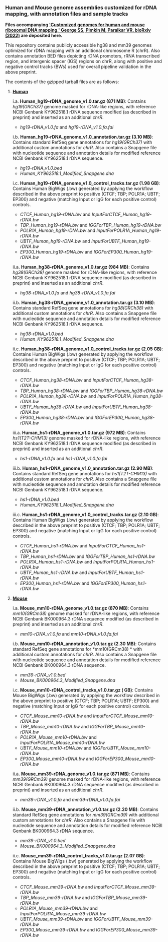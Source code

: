 ### Human and Mouse genome assemblies customized for rDNA mapping, with annotation files and sample tracks

**Files accompanying [<ins>'Customized genomes for human and mouse ribosomal DNA mapping.' George SS, Pimkin M, Paralkar VR. bioRxiv (2022)</ins>](https://www.biorxiv.org/content/10.1101/2022.11.10.514243v1) are deposited here.**

This repository contains publicly accessible hg38 and mm39 genomes optimized for rDNA mapping with an additional chromosome R (chrR). Also contains annotation BED files depicting rDNA promoters, rRNA transcribed region, and intergenic spacer (IGS) regions on chrR, along with positive and negative control tracks (BWs) used for overall pipeline validation in the above preprint.


The contents of the gzipped tarball files are as follows:

1. <ins>**Human**</ins>
     
     i.a. **Human_hg19-rDNA_genome_v1.0.tar.gz (871 MB)**: Contains *hg19(GRCh37)* genome masked for rDNA-like regions, with reference NCBI Genbank                   KY962518.1 rDNA sequence modified (as described in preprint) and inserted as an additional *chrR*.
     * *hg19-rDNA_v1.0.fa* and *hg19-rDNA_v1.0.fa.fai* 

     i.b. **Human_hg19-rDNA_genome_v1.0_annotation.tar.gz (3.10 MB)**: Contains standard RefSeq gene annotations for *hg19(GRCh37)* with additional custom               annotations for *chrR*. Also contains a Snapgene file with nucleotide sequence and annotation details for modified reference NCBI Genbank                   KY962518.1 rDNA sequence. 
     * *hg19-rDNA_v1.0.bed*
     * *Human_KY962518.1_Modified_Snapgene.dna*
      
     i.c. **Human_hg19-rDNA_genome_v1.0_control_tracks.tar.gz (1.98 GB)**: Contains Human BigWigs (.bw) generated by applying the workflow described in the               above preprint to positive (CTCF; TBP; POLR1A; UBTF; EP300) and negative (matching Input or IgG for each positive control) controls.
     * *CTCF_Human_hg19-rDNA.bw* and *InputForCTCF_Human_hg19-rDNA.bw*
     * *TBP_Human_hg19-rDNA.bw* and *IGGForTBP_Human_hg19-rDNA.bw*
     * *POLR1A_Human_hg19-rDNA.bw* and *InputForPOLR1A_Human_hg19-rDNA.bw*
     * *UBTF_Human_hg19-rDNA.bw* and *InputForUBTF_Human_hg19-rDNA.bw*
     * *EP300_Human_hg19-rDNA.bw* and *IGGForEP300_Human_hg19-rDNA.bw*

     ii.a. **Human_hg38-rDNA_genome_v1.0.tar.gz (984 MB)**: Contains *hg38(GRCh38)* genome masked for rDNA-like regions, with reference NCBI Genbank                  KY962518.1 rDNA sequence modified (as described in preprint) and inserted as an additional *chrR*.
     * *hg38-rDNA_v1.0.fa* and *hg38-rDNA_v1.0.fa.fai* 

     ii.b. **Human_hg38-rDNA_genome_v1.0_annotation.tar.gz (3.10 MB)**: Contains standard RefSeq gene annotations for *hg38(GRCh38)* with additional custom                annotations for *chrR*. Also contains a Snapgene file with nucleotide sequence and annotation details for modified reference NCBI Genbank                  KY962518.1 rDNA sequence. 
     * *hg38-rDNA_v1.0.bed*
     * *Human_KY962518.1_Modified_Snapgene.dna*

     ii.c. **Human_hg38-rDNA_genome_v1.0_control_tracks.tar.gz (2.05 GB)**: Contains Human BigWigs (.bw) generated by applying the workflow described in              the above preprint to positive (CTCF; TBP; POLR1A; UBTF; EP300) and negative (matching Input or IgG for each positive control) controls.
     * *CTCF_Human_hg38-rDNA.bw* and *InputForCTCF_Human_hg38-rDNA.bw*
     * *TBP_Human_hg38-rDNA.bw* and *IGGForTBP_Human_hg38-rDNA.bw*
     * *POLR1A_Human_hg38-rDNA.bw* and *InputForPOLR1A_Human_hg38-rDNA.bw*
     * *UBTF_Human_hg38-rDNA.bw* and *InputForUBTF_Human_hg38-rDNA.bw*
     * *EP300_Human_hg38-rDNA.bw* and *IGGForEP300_Human_hg38-rDNA.bw*

     iii.a. **Human_hs1-rDNA_genome_v1.0.tar.gz (972 MB)**: Contains *hs1(T2T-CHM13)* genome masked for rDNA-like regions, with reference NCBI Genbank                 KY962518.1 rDNA sequence modified (as described in preprint) and inserted as an additional *chrR*.
     * *hs1-rDNA_v1.0.fa* and *hs1-rDNA_v1.0.fa.fai* 

     iii.b. **Human_hs1-rDNA_genome_v1.0_annotation.tar.gz (2.90 MB)**: Contains standard RefSeq gene annotations for *hs1(T2T-CHM13)* with additional custom               annotations for *chrR*. Also contains a Snapgene file with nucleotide sequence and annotation details for modified reference NCBI Genbank                   KY962518.1 rDNA sequence. 
     * *hs1-rDNA_v1.0.bed* 
     * *Human_KY962518.1_Modified_Snapgene.dna*
     
     iii.c. **Human_hs1-rDNA_genome_v1.0_control_tracks.tar.gz (2.10 GB)**: Contains Human BigWigs (.bw) generated by applying the workflow described in               the above preprint to positive (CTCF; TBP; POLR1A; UBTF; EP300) and negative (matching Input or IgG for each positive control) controls.
     * *CTCF_Human_hs1-rDNA.bw* and *InputForCTCF_Human_hs1-rDNA.bw*
     * *TBP_Human_hs1-rDNA.bw* and *IGGForTBP_Human_hs1-rDNA.bw*
     * *POLR1A_Human_hs1-rDNA.bw* and *InputForPOLR1A_Human_hs1-rDNA.bw*
     * *UBTF_Human_hs1-rDNA.bw* and *InputForUBTF_Human_hs1-rDNA.bw*
     * *EP300_Human_hs1-rDNA.bw* and *IGGForEP300_Human_hs1-rDNA.bw*

2. <ins>**Mouse**</ins>

     i.a. **Mouse_mm10-rDNA_genome_v1.0.tar.gz (870 MB)**: Contains *mm10(GRCm38)* genome masked for rDNA-like regions, with reference NCBI Genbank                  BK000964.3 rDNA sequence modified (as described in preprint) and inserted as an additional *chrR*.
     * *mm10-rDNA_v1.0.fa* and *mm10-rDNA_v1.0.fa.fai* 

     i.b. **Mouse_mm10-rDNA_annotation_v1.0.tar.gz (2.30 MB)**: Contains standard RefSeq gene annotations for *mm10(GRCm38) * with additional custom                     annotations for *chrR*. Also contains a Snapgene file with nucleotide sequence and annotation details for modified reference NCBI Genbank                   BK000964.3 rDNA sequence. 
     * *mm39-rDNA_v1.0.bed*
     * *Mouse_BK000964.3_Modified_Snapgene.dna*
     
     i.c. **Mouse_mm10-rDNA_control_tracks_v1.0.tar.gz ( GB)**: Contains Mouse BigWigs (.bw) generated by applying the workflow described in the above            preprint to positive (CTCF; TBP; POLR1A; UBTF; EP300) and negative (matching Input or IgG for each positive control) controls.
     * *CTCF_Mouse_mm10-rDNA.bw* and *InputForCTCF_Mouse_mm10-rDNA.bw*
     * *TBP_Mouse_mm10-rDNA.bw* and *IGGForTBP_Mouse_mm10-rDNA.bw*
     * *POLR1A_Mouse_mm10-rDNA.bw* and *InputForPOLR1A_Mouse_mm10-rDNA.bw*
     * *UBTF_Mouse_mm10-rDNA.bw* and *IGGForUBTF_Mouse_mm10-rDNA.bw*
     * *EP300_Mouse_mm10-rDNA.bw* and *IGGForEP300_Mouse_mm10-rDNA.bw*

     ii.a. **Mouse_mm39-rDNA_genome_v1.0.tar.gz (871 MB)**: Contains *mm39(GRCm39)* genome masked for rDNA-like regions, with reference NCBI Genbank                 BK000964.3 rDNA sequence modified (as described in preprint) and inserted as an additional *chrR*.
     * *mm39-rDNA_v1.0.fa* and *mm39-rDNA_v1.0.fa.fai* 

     ii.b. **Mouse_mm39-rDNA_annotation_v1.0.tar.gz (2.20 MB)**: Contains standard RefSeq gene annotations for *mm39(GRCm39)* with additional custom                      annotations for *chrR*. Also contains a Snapgene file with nucleotide sequence and annotation details for modified reference NCBI Genbank                  BK000964.3 rDNA sequence. 
     * *mm39-rDNA_v1.0.bed*
     * *Mouse_BK000964.3_Modified_Snapgene.dna*

     ii.c. **Mouse_mm39-rDNA_control_tracks_v1.0.tar.gz (2.07 GB)**: Contains Mouse BigWigs (.bw) generated by applying the workflow described in the above            preprint to positive (CTCF; TBP; POLR1A; UBTF; EP300) and negative (matching Input or IgG for each positive control) controls.
     * *CTCF_Mouse_mm39-rDNA.bw* and *InputForCTCF_Mouse_mm39-rDNA.bw*
     * *TBP_Mouse_mm39-rDNA.bw* and *IGGForTBP_Mouse_mm39-rDNA.bw*
     * *POLR1A_Mouse_mm39-rDNA.bw* and *InputForPOLR1A_Mouse_mm39-rDNA.bw*
     * *UBTF_Mouse_mm39-rDNA.bw* and *IGGForUBTF_Mouse_mm39-rDNA.bw*
     * *EP300_Mouse_mm39-rDNA.bw* and *IGGForEP300_Mouse_mm39-rDNA.bw*

      


 



